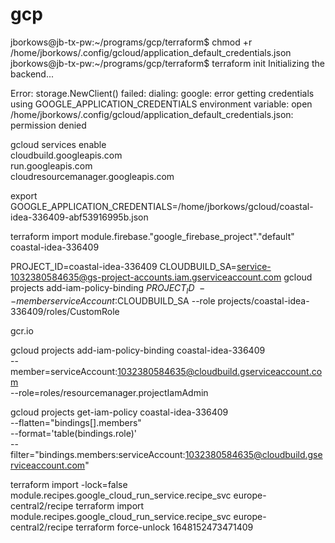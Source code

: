# gcp

jborkows@jb-tx-pw:~/programs/gcp/terraform$ chmod +r /home/jborkows/.config/gcloud/application_default_credentials.json
jborkows@jb-tx-pw:~/programs/gcp/terraform$ terraform init
Initializing the backend...

Error: storage.NewClient() failed: dialing: google: error getting credentials using GOOGLE_APPLICATION_CREDENTIALS environment variable: open /home/jborkows/.config/gcloud/application_default_credentials.json: permission denied

gcloud services enable \
  cloudbuild.googleapis.com \
  run.googleapis.com \
  cloudresourcemanager.googleapis.com

 export GOOGLE_APPLICATION_CREDENTIALS=/home/jborkows/gcloud/coastal-idea-336409-abf53916995b.json

 terraform import module.firebase."google_firebase_project"."default" coastal-idea-336409
 
PROJECT_ID=coastal-idea-336409
CLOUDBUILD_SA=service-1032380584635@gs-project-accounts.iam.gserviceaccount.com
 gcloud projects add-iam-policy-binding $PROJECT_ID \
    --member serviceAccount:$CLOUDBUILD_SA --role projects/coastal-idea-336409/roles/CustomRole

gcr.io    

 gcloud projects add-iam-policy-binding coastal-idea-336409 \
 --member=serviceAccount:1032380584635@cloudbuild.gserviceaccount.com \
 --role=roles/resourcemanager.projectIamAdmin

 gcloud projects get-iam-policy coastal-idea-336409 \
--flatten="bindings[].members" \
--format='table(bindings.role)' \
--filter="bindings.members:serviceAccount:1032380584635@cloudbuild.gserviceaccount.com"


terraform import  -lock=false module.recipes.google_cloud_run_service.recipe_svc europe-central2/recipe
terraform import  module.recipes.google_cloud_run_service.recipe_svc europe-central2/recipe
terraform force-unlock 1648152473471409
